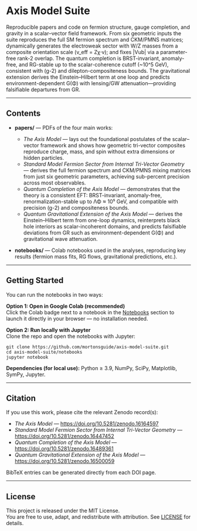 # Axis Model Suite

Reproducible papers and code on fermion structure, gauge completion, and gravity in a scalar–vector field framework.
From six geometric inputs the suite reproduces the full SM fermion spectrum and CKM/PMNS matrices; dynamically
generates the electroweak sector with W/Z masses from a composite orientation scale (v_eff = Zχ·v); and fixes |Vub|
via a parameter-free rank-2 overlap. The quantum completion is BRST-invariant, anomaly-free, and RG-stable up to the
scalar-coherence cutoff (~10^5 GeV), consistent with (g-2) and dilepton-compositeness bounds. The gravitational
extension derives the Einstein–Hilbert term at one loop and predicts environment-dependent G(Φ) with lensing/GW
attenuation—providing falsifiable departures from GR.

---

## Contents

- **papers/** — PDFs of the four main works:
  - *The Axis Model* — lays out the foundational postulates of the scalar–vector framework and shows how geometric tri-vector composites reproduce charge, mass, and spin without extra dimensions or hidden particles.  
  - *Standard Model Fermion Sector from Internal Tri-Vector Geometry* — derives the full fermion spectrum and CKM/PMNS mixing matrices from just six geometric parameters, achieving sub-percent precision across most observables.  
  - *Quantum Completion of the Axis Model* — demonstrates that the theory is a consistent EFT: BRST-invariant, anomaly-free, renormalization-stable up to ΛΦ ≈ 10⁵ GeV, and compatible with precision (g-2) and compositeness bounds.  
  - *Quantum Gravitational Extension of the Axis Model* — derives the Einstein–Hilbert term from one-loop dynamics, reinterprets black hole interiors as scalar-incoherent domains, and predicts falsifiable deviations from GR such as environment-dependent G(Φ) and gravitational wave attenuation.  

- **notebooks/** — Colab notebooks used in the analyses, reproducing key results (fermion mass fits, RG flows, gravitational predictions, etc.).

---

## Getting Started

You can run the notebooks in two ways:

**Option 1: Open in Google Colab (recommended)**  
Click the Colab badge next to a notebook in the [Notebooks](#notebooks) section to launch it directly in your browser — no installation needed.

**Option 2: Run locally with Jupyter**  
Clone the repo and open the notebooks with Jupyter:

    git clone https://github.com/mortonsguide/axis-model-suite.git
    cd axis-model-suite/notebooks
    jupyter notebook

**Dependencies (for local use):** Python ≥ 3.9, NumPy, SciPy, Matplotlib, SymPy, Jupyter.

---

## Citation

If you use this work, please cite the relevant Zenodo record(s):

- *The Axis Model* — https://doi.org/10.5281/zenodo.16164597  
- *Standard Model Fermion Sector from Internal Tri-Vector Geometry* — https://doi.org/10.5281/zenodo.16447452  
- *Quantum Completion of the Axis Model* — https://doi.org/10.5281/zenodo.16489361  
- *Quantum Gravitational Extension of the Axis Model* — https://doi.org/10.5281/zenodo.16500059  

BibTeX entries can be generated directly from each DOI page.

---

## License

This project is released under the MIT License.  
You are free to use, adapt, and redistribute with attribution. See [LICENSE](LICENSE) for details.
